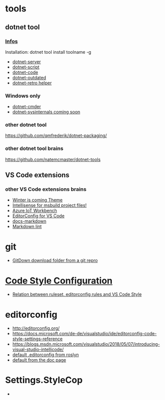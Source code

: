 # tools

## dotnet tool

### [Infos](https://docs.microsoft.com/de-de/dotnet/core/tools/global-tools?WT.mc_id=none-blog-shboyer)
Installation: dotnet tool install toolname -g

* [dotnet-server](https://github.com/natemcmaster/dotnet-serve)
* [dotnet-script](https://github.com/filipw/dotnet-script)
* [dotnet-code](https://github.com/EifelMono/dotnet-code)
* [dotnet-outdated](https://tattoocoder.com/using-global-tool-dotnet-outdated-to-check-for-the-latest-nuget-package-updates/)
* [dotnet-retro helper](https://tirania.org/Retro.pdf)

### Windows only
* [dotnet-cmder](https://github.com/EifelMono/dotnet-cmder)
* [dotnet-sysinternals coming soon]()

### other dotnet tool

https://github.com/qmfrederik/dotnet-packaging/

### other dotnet tool brains

https://github.com/natemcmaster/dotnet-tools


## VS Code extensions

### other VS Code extensions brains

* [Winter is coming Theme](https://marketplace.visualstudio.com/items?itemName=johnpapa.winteriscoming&wt.mc_id=code-twitter-jopapa)
* [Intellisense for msbuild project files!](https://marketplace.visualstudio.com/items?itemName=tintoy.msbuild-project-tools)
* [Azure IoT Workbench](https://marketplace.visualstudio.com/items?itemName=vsciot-vscode.vscode-iot-workbench&wt.mc_id=AID627586_QSG_SCL_253805)
* [EditorConfig for VS Code](https://marketplace.visualstudio.com/items?itemName=EditorConfig.EditorConfig)
* [docs-markdown](https://marketplace.visualstudio.com/items?itemName=docsmsft.docs-markdown)
* [Markdown lint](https://marketplace.visualstudio.com/items?itemName=DavidAnson.vscode-markdownlint)


# git
* [GitDown download folder from a git repro](https://minhaskamal.github.io/DownGit/#/home)


# [Code Style Configuration](https://blogs.msdn.microsoft.com/dotnet/2016/12/15/code-style-configuration-in-the-vs2017-rc-update/)
* [Relation between ruleset, editorconfig rules and VS Code Style](https://github.com/dotnet/roslyn/issues/19618)

# editorconfig
* http://editorconfig.org/
* https://docs.microsoft.com/de-de/visualstudio/ide/editorconfig-code-style-settings-reference
* https://blogs.msdn.microsoft.com/visualstudio/2018/05/07/introducing-visual-studio-intellicode/
* [default .editorconfig from roslyn](https://github.com/dotnet/roslyn/blob/master/.editorconfig)
* [default from the doc page](https://docs.microsoft.com/en-us/visualstudio/ide/editorconfig-code-style-settings-reference#example-editorconfig-file)

# Settings.StyleCop
* 


